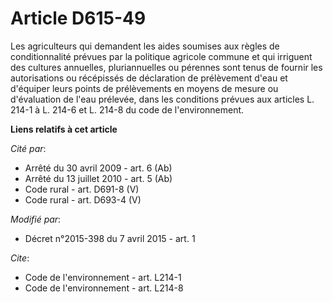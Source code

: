 # Article D615-49

Les agriculteurs qui demandent les aides soumises aux règles de conditionnalité prévues par la politique agricole commune et
qui irriguent des cultures annuelles, pluriannuelles ou pérennes sont tenus de fournir les autorisations ou récépissés de
déclaration de prélèvement d'eau et d'équiper leurs points de prélèvements en moyens de mesure ou d'évaluation de l'eau
prélevée, dans les conditions prévues aux articles L. 214-1 à L. 214-6 et L. 214-8 du code de l'environnement.

**Liens relatifs à cet article**

_Cité par_:

  - Arrêté du 30 avril 2009 - art. 6 (Ab)
  - Arrêté du 13 juillet 2010 - art. 5 (Ab)
  - Code rural - art. D691-8 (V)
  - Code rural - art. D693-4 (V)

_Modifié par_:

  - Décret n°2015-398 du 7 avril 2015 - art. 1

_Cite_:

  - Code de l'environnement - art. L214-1
  - Code de l'environnement - art. L214-8
